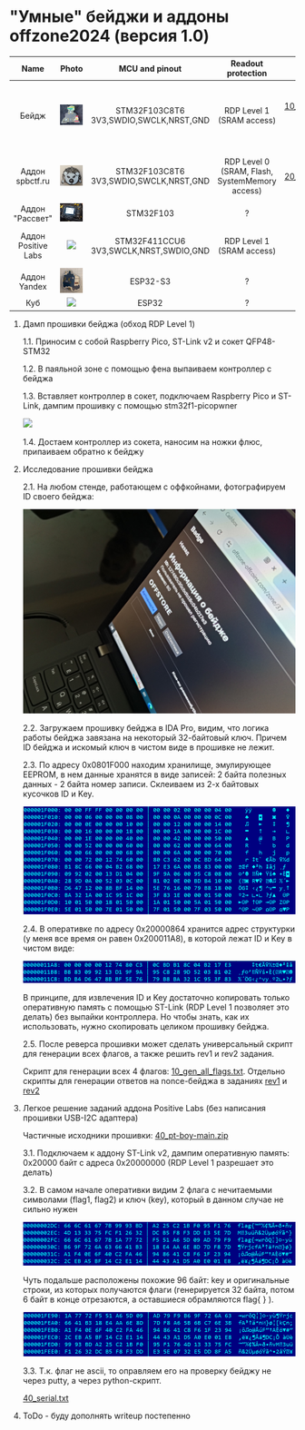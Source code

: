 # "Умные" бейджи и аддоны offzone2024 (версия 1.0)

Name | Photo | MCU and pinout | Readout protection | Firmware files and challenge solutions |  
:-------------------------:|:-------------------------:|:-------------------------:|:-------------------------:|:-------------------------:
Бейдж | ![](/offzone2024/10_front.png) | STM32F103C8T6<br/>3V3,SWDIO,SWCLK,NRST,GND | RDP Level 1<br/>(SRAM access) | [10_STM32F103C8T6_0x20000000_0x5000_SRAM.bin](/offzone2024/10_STM32F103C8T6_0x20000000_0x5000_SRAM.bin?raw=true)<br/>[10_STM32F103C8T6_0x08000000_0x20000_Flash.bin](/offzone2024/10_STM32F103C8T6_0x08000000_0x20000_Flash.bin?raw=true)<br/>[10_STM32F103C8T6_0x1FFFF000_0xA00_SystemMemory.bin](/offzone2024/10_STM32F103C8T6_0x1FFFF000_0xA00_SystemMemory.bin?raw=true)<br/><br/>[10_gen_all_flags.txt](/offzone2024/10_gen_all_flags.txt)<br/>[10_rev1.txt](/offzone2024/10_rev1.txt)<br/>[10_rev2.txt](/offzone2024/10_rev2.txt)
Аддон spbctf.ru | ![](/offzone2024/20_front.png) | STM32F103C8T6<br/>3V3,SWDIO,SWCLK,NRST,GND | RDP Level 0<br/>(SRAM, Flash, SystemMemory access) | [20_STM32F103C8T6_0x20000000_0x5000_SRAM.bin](/offzone2024/20_STM32F103C8T6_0x20000000_0x5000_SRAM.bin?raw=true)<br/>[20_STM32F103C8T6_0x08000000_0x20000_Flash.bin](/offzone2024/20_STM32F103C8T6_0x08000000_0x20000_Flash.bin?raw=true)<br/>[20_STM32F103C8T6_0x1FFFF000_0xA00_SystemMemory.bin](/offzone2024/20_STM32F103C8T6_0x1FFFF000_0xA00_SystemMemory.bin?raw=true)<br/><br/>[20_solution.txt](/offzone2024/20_solution.txt)
Аддон "Рассвет" | ![](/offzone2024/30_front.png) | STM32F103 | ? | 
Аддон Positive Labs | ![](/offzone2024/40_front.png) | STM32F411CCU6<br/>3V3,SWCLK,NRST,SWDIO,GND | RDP Level 1<br/>(SRAM access) | [40_STM32F411CCU6_0x20000000_0x20000_SRAM.bin](/offzone2024/40_STM32F411CCU6_0x20000000_0x20000_SRAM.bin?raw=true)<br/><br/>[40_pt-boy-main.zip](/offzone2024/40_pt-boy-main.zip?raw=true)</br>[40_serial.txt](/offzone2024/40_serial.txt)
Аддон Yandex | ![](/offzone2024/50_front.png) | ESP32-S3 | ? | 
Куб | ![](/offzone2024/60_front.png) | ESP32 | ? | 


1. Дамп прошивки бейджа (обход RDP Level 1)
   
   1.1. Приносим с собой Raspberry Pico, ST-Link v2 и сокет QFP48-STM32
   
   1.2. В паяльной зоне с помощью фена выпаиваем контроллер с бейджа
   
   1.3. Вставляет контроллер в сокет, подключаем Raspberry Pico и ST-Link, дампим прошивку с помощью stm32f1-picopwner
   
   ![](/offzone2024/10_hack2.jpg)
   
   1.4. Достаем контроллер из сокета, наносим на ножки флюс, припаиваем обратно к бейджу

2. Исследование прошивки бейджа

   2.1. На любом стенде, работающем с оффкойнами, фотографируем ID своего бейджа:

   ![](/offzone2024/10_hack1.jpg)

   2.2. Загружаем прошивку бейджа в IDA Pro, видим, что логика работы бейджа завязана на некоторый 32-байтовый ключ. Причем ID бейджа и искомый ключ в чистом виде в прошивке не лежит.

   2.3. По адресу 0x0801F000 находим хранилище, эмулирующее EEPROM, в нем данные хранятся в виде записей: 2 байта полезных данных - 2 байта номер записи. Склеиваем из 2-х байтовых кусочков ID и Key.

   ![](/offzone2024/10_hex2.png)
   
   2.4. В оперативке по адресу 0x20000864 хранится адрес структурки (у меня все время он равен 0x200011A8), в которой лежат ID и Key в чистом виде:

   ![](/offzone2024/10_hex1.png)

    В принципе, для извлечения ID и Key достаточно копировать только оперативную память с помощью ST-Link (RDP Level 1 позволяет это делать) без выпайки контроллера. Но чтобы знать, как их использовать, нужно скопировать целиком прошивку бейджа.

   2.5. После реверса прошивки может сделать универсальный скрипт для генерации всех флагов, а также решить rev1 и rev2 задания.
   
   Скрипт для генерации всех 4 флагов: [10_gen_all_flags.txt](/offzone2024/10_gen_all_flags.txt).
   Отдельно скрипты для генерации ответов на nonce-бейджа в заданиях [rev1](/offzone2024/10_rev1.txt) и [rev2](/offzone2024/10_rev2.txt)

4. Легкое решение заданий аддона Positive Labs (без написания прошивки USB-I2C адаптера)

   Частичные исходники прошивки: [40_pt-boy-main.zip](/offzone2024/40_pt-boy-main.zip?raw=true)
   
   3.1. Подключаем к аддону ST-Link v2, дампим оперативную память: 0x20000 байт с адреса 0x20000000 (RDP Level 1 разрешает это делать)

   3.2. В самом начале оперативки видим 2 флага с нечитаемыми символами (flag1, flag2) и ключ (key), который в данном случае не сильно нужен

   ![](/offzone2024/40_hex1.png)

   Чуть подальше расположены похожие 96 байт: key и оригинальные строки, из которых получаются флаги (генерируется 32 байта, потом 6 байт в конце отрезаются, а оставшиеся обрамляются flag{ } ).

   ![](/offzone2024/40_hex2.png)
   
   3.3. Т.к. флаг не ascii, то оправляем его на проверку бейджу не через putty, а через python-скрипт.

   [40_serial.txt](/offzone2024/40_serial.txt)

5. ToDo - буду дополнять writeup постепенно
   

